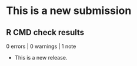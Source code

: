 # This is a new submission

## R CMD check results

0 errors | 0 warnings | 1 note

* This is a new release.

